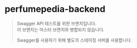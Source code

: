 # perfumepedia-backend

> Swagger API 테스트를 위한 브랜치입니다.<br>
> 이 브랜치는 마스터 브랜치와 병합되지 않습니다.
> 
> Swagger를 사용하기 위해 별도의 스테이징 서버를 사용합니다.

